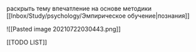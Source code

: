 раскрыть тему впечатление на основе методики [[Inbox/Study/psychology/Эмпирическое обучение|познания]]

![[Pasted image 20210722030443.png]]


[[TODO LIST]]